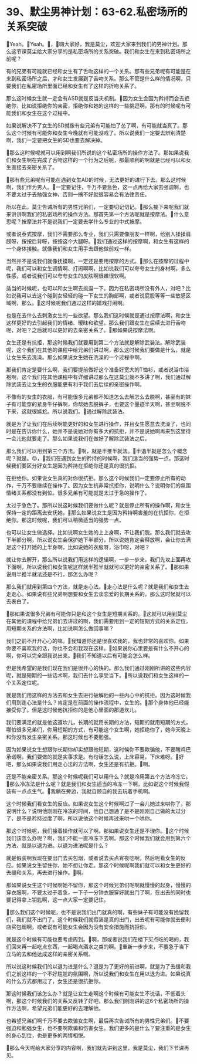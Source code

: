 # 39、默尘男神计划：63-62.私密场所的关系突破

🎼Yeah。🎼Yeah。🎼，🎼嗨大家好，我是莫尘，欢迎大家来到我们的男神计划。那么这节课莫尘给大家分享的是私密场所的关系突破。我们和女生在来到私密场所之前呢？

有的兄弟有可能就已经和女生有了舌吻这样的一个关系。那有些兄弟呢有可能是在来到私密场所之后，才和女生发展到了舌吻关系。那么不管是什么样的情况啊，只要我们在私密场所里面已经和女生有了这样的折吻关系了。

那么这时候女生就一定会有ASD就是反当夫机制。🎼因为女生会因为矜持而会去拒绝你，比如说拒绝你的亲密，拒绝你和她的这样的一些挑逗啊。那有的时候呢有可能我们和女生在这个过程中。

如果说解决不了女生的SD就像有些兄弟有可能怕了怂了啊，有可能就当真了。那么这个时候有可能你和女生今晚就有可能没戏了。所以说我们一定要去辨别清楚啊，我们一定要把女生的SD也要去解决掉。

🎼那么这时候呢就可以用到啊我们所说的这个私密场所的操作方法了。那如果说我们和女生啊在完成了舌吻这样的一个行为之后呢，那最顺利的啊就是已经可以和女生直接去亲密关系了。

🎼那有些兄弟呢有可能在遇到女生AD的时候，无法更好的进行下去。那么这时候啊，我们作为男人。🎼一定要记住，千万不要急色，这一点再给大家去强调啊，也不要太过于去勉强女神，否则一搞不好就很容易会有法律责任。

所以在此，莫尘告诫所有的男性兄弟们，一定要切记切记。🎼那么接下来呢我们就来讲讲啊我们的私密场所的操作方法。那首先第一个方法呢就是按摩法。🎼什么意思呢？按摩法并不是说我们一定要去学什么专业的中式按摩。

或者说泰式按摩，我们不需要那么专业，我们只需要像朋友一样啊，给别人揉揉肩膀呀，按按后背呀，按按这个大腿呀。🎼我们通过这样的按摩啊，和女生有这样的一个身体接触。就像我们和女生用手去跟他做前戏一样。

当然并不是说我们就像抚摸啊，一定还是要用按摩的方式。🎼那么在按摩的过程中呢，我们可以和女生调情啊、打闹啊啊，比如说我们可以夸夸女生的身材啊，多么性感，或者说我们可以夸夸女生的皮肤啊很嫩很软啊。

适当的时候呢，也可以和女生啊去挑逗一下。因为在私密场所没有外人，对吧？比如说我可以去这个碰到女轻轻的碰一下女生的胸部啊，或者说屁股等等一些敏感区域啊，那么。🎼这时候呢我们通过这样的嬉戏打闹啊。

也是在去什么去刺激女生的一些欲望。那么我们这时候就是通过按摩法啊，和女生这样更好的去引起我们的情绪、暧昧和欲望。那么我们跟女生在后续去进行舌吻呢，对吧？之后就可以更好的去亲密关系了。🎼那如果说按摩法啊。

女生还是有抗拒，那这时候我们就要用到第二个方法就是解除武装法。解除武装呢，这个我们在其他的课程中给兄弟们讲过啊，那么这时候我们要做是什么，就是让女生先去洗澡。那么如果说女生她在洗澡的一个过程中啊。

那我们肯定是要什么啊，我们要提前做好这个准备好宽大的T恤衫，或者说浴巾浴袍啊，这个我们在其他课程中有详细讲过那么在这莫尘就不多讲了啊，我们通过解除武装去让女生的衣服能更有利于我们去后续的亲密操作啊。

不像有的女生的衣服，有可能很多兄弟都不知道怎么去解怎么去脱啊，甚至有的妹子有可能穿的紧身牛仔裤啊，你帮她去脱裤子，也要这个墨迹半天啊，甚至啊脱不下来，这就很尴尬。所以说我们。🎼通过解除武装法。

就是为了让我们在后续啊能更好的和女生进行操作，并且女生愿意去洗澡了，也同时是在告诉你什么，她并不是说她对你有多大的抗拒，并不是说她啊再来到这里待一会儿他就要走了。那么如果说我们在做好了解除武装法之后。

那么我们可以用到第三个方法。🎼啊，就是半推半就法。🎼半退半就是怎么个概念呢？就是。😡，🎼我们在遇到女生的矜持的时候啊，我们适当的强势一点。那这时候我们要区分好女生是因为矜持在拒绝你还是真的很抗拒。

在拒绝你。如果说女生真的对你很抗拒。那么这个时候我们一定要停止所有的动作，千万不要继续在操作了。因为女生抗非常抗拒你，说明什么？说明你们的氛围情绪关系都没有到位。很多兄弟有可能就是太过于急的操作了。

太过于急色了。那所以说这时候我们要做什么呢？就是停止所有的操作啊，和女生保持一定的距离去安抚她。🎼那么如果说女生是因为矜持啊害羞的在抗拒你，在拒绝你。那这时候呢，我们可以稍微适当的强势一点。

也可以让女生做选择。比如说啊女生她的上上身啊，不让我们脱。那么我们就去攻下半部分啊，所以说女生会保护她下半部分，所以说她肯定会释放啊，会让你去满足这个打开她的上半身啊，比如说她的衣服呀，浴巾呀，对吧？

就让你去解开，那么所以说我们用这样的逻辑啊，一步一步来，我们先攻上面再攻下面啊，所以说我们和女生呢这样就半推半就就可以更好的亲密关系了。🎼那如果说用半推半就法还是不行，那怎么办呢？

那么我们就用到第四个方法，就是走心法。🎼走心法是什么呢？就是我们和女生去走走心。如果说有些兄弟啊想要和女生去谈恋爱的长期关系的，那么这时候就可以去表白了。

🎼那如果说很多兄弟有可能你只是和这个女生是短期关系的。🎼这就可以用到莫尘在其他的课程中给兄弟们去讲过的啊，我们需要用到一定的短期方式的关系定位，用短期关系的方法啊，比如说啊怎么做回事嘛？

我们之前不开开心心的嘛。🎼我知道你还是很喜欢我的，我也非常的喜欢你。如果你要不喜欢我的话，你也不会和我现在这样。🎼如果说你心里要是有什么不开心的啊，你可以完全跟我说出来。🎼我们不知道以后有可能会怎么样。

但是我希望的是我们现在我们是很开心的快的。那么我们通过刚刚所讲的这些内容呢，就是短期的一些话术啊，我们去什么享受当下。🎼所以说我们和女生这样的一个关系定位呢。

就是我们用这样的方法去和女生去进行破解他的一些内心中的抗拒。因为这时候我们用到走心法是什么？肯定是在前面的操作流程中，女生的。🎼那个身体他已经能接受你了。但是这时候他抗拒你的是他心里面的那道坎儿。

我们要满足的就是他这道坎儿，长期的就用长期的方法，短期的就用短期的方式。哪怕很多兄弟们，你用短期的方式，有可能这个女生啊，她拒绝你了，她今天晚上和你没有发生亲密关系。那这时候也不要勉强。

因为如果说女生想跟你长期你却实想跟他短期，这时候你不要欺骗他，不要瞎鸡巴承诺啊，我们要做的就是实事求是。有句话怎么说，上床容易，下床难呀。🎼好吧，那么如果说我们用走心法的方法啊，女生还是有抗拒。🎼啊。

还是不能亲密关系。那这个时候呢我们可以用什么？就是冷用第五个方法冷冻它。🎼那么冷冻法是什么呢？就是我们和女生适当的冷冻一下啊，比如说这个时候我假装有一点点生气。🎼我躺在旁边，我就自顾自的我去玩着手机啊。

这个时候我们看女生的反应。如果说女生这个时候啊过了一会儿她过来哄你了，那说明什么？说明他刚刚在冷冻的时间，他自己想通了是不是刚刚自己做的太过分了，是不是矜持过度了啊，所以说他这个时候再过来哄一个哄你。

那这个时候呢，我们接着操作就可以了啊。那如果说女生还是不理你。🎼这个时候我们该怎么办呢？啊，我们不能一直冷冻下去啊。那这个时候我们就会用到第六个方法，就是以退为进。以退为进法呢是什么？

就是假装啊我现在要出门去买包烟，或者说去买点宵夜吃啊，然后呢看女生的反应。如果说女生留住你，她不想让你走。那这个时候呢啊我们就可以和女生更好的去缓和关系，再去进行操作。🎼啊。

那如果说女生这个时候啊她不留你，那这个时候兄弟们呢啊就慢慢的起身，慢慢的穿衣服啊，不要太过于着急，一下子一分钟衣服穿好就出门了啊，在出去的同时也要记得拿上钥匙啊，这一点大家一定要记住。

🎼那么我们这个时候呢，也不是说我们出门就真的啊，有些妹子有可能没有挽留我们，我们就不出门了。这个时候我们就假装是真的出门，出去呢有可能你就去便利店买包烟啊，或者说有可能女生会因为没有安全措施而抗拒你。

就是这个时候有可能也要考虑周到。🎼啊，那或者说我们在楼下买点吃的喝的，我们回来再一起吃点东西，一起喝点酒水之类的啊。🎼重新一步步来，不要急于当下立马的去和他达成这样的亲密关系啊。

所以说这时候我们的以退为进是什么？退是为了更好的前进啊，就是为了去缓和我们之前这样的一个不好尴尬的氛围啊，所以说我们和女生在用以退为进。如果说真的什么方式都用过了，女生还是很抗拒你。

那这时候我们该怎么办？就是让女生走啊这个时候有可能女生不说话，不低着头啊，那这个时候我们的关系又反转了好吧，那么我们刚刚讲的这6个私密场所的操作方法啊，希望兄弟们能更好的去理解他。

也希望兄弟们啊千万不要去欺骗女生啊，最后再次告诫所有的男性兄弟们。🎼不要强迫和勉强女生，也不要啊欺骗和伤害女生。我们更多的是什么？要注重的是女生的身心到位，也是更多的两情相悦。

🎼那么今天呢给大家分享的内容啊，我们就先讲到这里，我是莫尘，我们下节课再见。